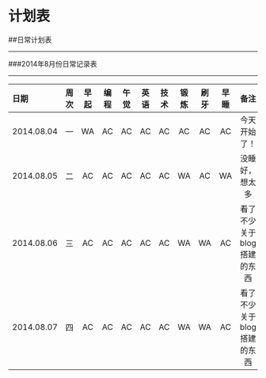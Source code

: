 计划表
===


##日常计划表

---


###2014年8月份日常记录表

---

|日期      |周次|早起|编程|午觉|英语|技术|锻炼|刷牙|早睡|备注|
|:---------|:--:|:--:|:--:|:--:|:--:|:--:|:--:|:--:|:--:|:----:|
|2014.08.04|  一|WA  |AC  |AC  |AC  |AC  |AC  |AC  |AC  |今天开始了！|
|2014.08.05|  二|AC  |AC  |AC  |AC  |AC  |WA  |AC  |WA  |没睡好，想太多|
|2014.08.06|  三|AC  |AC  |AC  |AC  |AC  |WA  |WA  |AC  |看了不少关于blog搭建的东西|
|2014.08.07|  四|AC  |AC  |AC  |AC  |AC  |WA  |WA  |AC  |看了不少关于blog搭建的东西|
